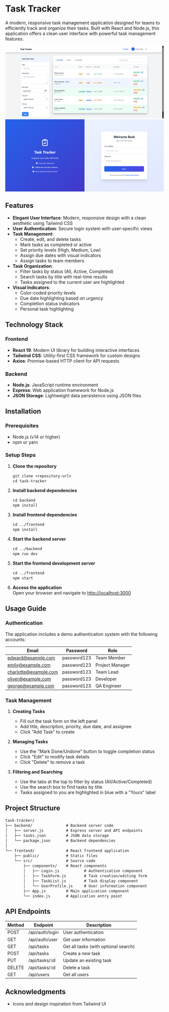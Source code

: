 # Task Tracker

A modern, responsive task management application designed for teams to efficiently track and organize their tasks. Built with React and Node.js, this application offers a clean user interface with powerful task management features.

![Task Tracker Screenshot](./frontend/public/images/screenshot1.png)
![Task Tracker Screenshot](./frontend/public/images/screenshot2.png)

## Features

- **Elegant User Interface**: Modern, responsive design with a clean aesthetic using Tailwind CSS
- **User Authentication**: Secure login system with user-specific views
- **Task Management**:
  - Create, edit, and delete tasks
  - Mark tasks as completed or active
  - Set priority levels (High, Medium, Low)
  - Assign due dates with visual indicators
  - Assign tasks to team members
- **Task Organization**:
  - Filter tasks by status (All, Active, Completed)
  - Search tasks by title with real-time results
  - Tasks assigned to the current user are highlighted
- **Visual Indicators**:
  - Color-coded priority levels
  - Due date highlighting based on urgency
  - Completion status indicators
  - Personal task highlighting

## Technology Stack

### Frontend

- **React 19**: Modern UI library for building interactive interfaces
- **Tailwind CSS**: Utility-first CSS framework for custom designs
- **Axios**: Promise-based HTTP client for API requests

### Backend

- **Node.js**: JavaScript runtime environment
- **Express**: Web application framework for Node.js
- **JSON Storage**: Lightweight data persistence using JSON files

## Installation

### Prerequisites

- Node.js (v14 or higher)
- npm or yarn

### Setup Steps

1. **Clone the repository**

   ```
   git clone <repository-url>
   cd task-tracker
   ```

2. **Install backend dependencies**

   ```
   cd backend
   npm install
   ```

3. **Install frontend dependencies**

   ```
   cd ../frontend
   npm install
   ```

4. **Start the backend server**

   ```
   cd ../backend
   npm run dev
   ```

5. **Start the frontend development server**

   ```
   cd ../frontend
   npm start
   ```

6. **Access the application**  
   Open your browser and navigate to [http://localhost:3000](http://localhost:3000)

## Usage Guide

### Authentication

The application includes a demo authentication system with the following accounts:

| Email                 | Password    | Role            |
| --------------------- | ----------- | --------------- |
| edward@example.com    | password123 | Team Member     |
| emily@example.com     | password123 | Project Manager |
| charlotte@example.com | password123 | Team Lead       |
| oliver@example.com    | password123 | Developer       |
| george@example.com    | password123 | QA Engineer     |

### Task Management

1. **Creating Tasks**

   - Fill out the task form on the left panel
   - Add title, description, priority, due date, and assignee
   - Click "Add Task" to create

2. **Managing Tasks**

   - Use the "Mark Done/Undone" button to toggle completion status
   - Click "Edit" to modify task details
   - Click "Delete" to remove a task

3. **Filtering and Searching**
   - Use the tabs at the top to filter by status (All/Active/Completed)
   - Use the search box to find tasks by title
   - Tasks assigned to you are highlighted in blue with a "Yours" label

## Project Structure

```
task-tracker/
├── backend/               # Backend server code
│   ├── server.js          # Express server and API endpoints
│   ├── tasks.json         # JSON data storage
│   └── package.json       # Backend dependencies
│
└── frontend/              # React frontend application
    ├── public/            # Static files
    └── src/               # Source code
        ├── components/    # React components
        │   ├── Login.js           # Authentication component
        │   ├── TaskForm.js        # Task creation/editing form
        │   ├── TaskList.js        # Task display component
        │   └── UserProfile.js     # User information component
        ├── App.js         # Main application component
        └── index.js       # Application entry point
```

## API Endpoints

| Method | Endpoint        | Description                          |
| ------ | --------------- | ------------------------------------ |
| POST   | /api/auth/login | User authentication                  |
| GET    | /api/auth/user  | Get user information                 |
| GET    | /api/tasks      | Get all tasks (with optional search) |
| POST   | /api/tasks      | Create a new task                    |
| PUT    | /api/tasks/:id  | Update an existing task              |
| DELETE | /api/tasks/:id  | Delete a task                        |
| GET    | /api/users      | Get all users                        |


## Acknowledgments

- Icons and design inspiration from Tailwind UI
  
